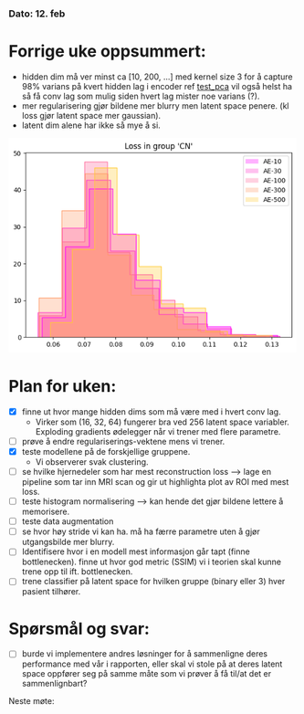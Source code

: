 ### Dato: 12. feb

# Forrige uke oppsummert:
- hidden dim må ver minst ca [10, 200, ...] med kernel size 3 for å capture 98% varians på kvert hidden lag i encoder ref [test_pca](../../test_pca.ipynb)
  vil også helst ha så få conv lag som mulig siden hvert lag mister noe varians (?).
- mer regularisering gjør bildene mer blurry men latent space penere. (kl loss gjør latent space mer gaussian).
- latent dim alene har ikke så mye å si.

![img](../../Plots/ae_latent_dim_comparison.png)

# Plan for uken:
- [X] finne ut hvor mange hidden dims som må være med i hvert conv lag.
  - Virker som (16, 32, 64) fungerer bra ved 256 latent space variabler. Exploding gradients ødelegger når vi trener med flere parametre.
- [ ] prøve å endre regulariserings-vektene mens vi trener.
- [X] teste modellene på de forskjellige gruppene.
  - Vi observerer svak clustering.
- [ ] se hvilke hjernedeler som har mest reconstruction loss --> lage en pipeline som tar inn MRI scan og gir ut highlighta plot av ROI med mest loss.
- [ ] teste histogram normalisering --> kan hende det gjør bildene lettere å memorisere.
- [ ] teste data augmentation
- [ ] se hvor høy stride vi kan ha. må ha færre parametre uten å gjør utgangsbilde mer blurry.
- [ ] Identifisere hvor i en modell mest informasjon går tapt (finne bottlenecken). finne ut hvor god metric (SSIM) vi i teorien skal kunne trene opp til ift. bottlenecken.
- [ ] trene classifier på latent space for hvilken gruppe (binary eller 3) hver pasient tilhører.

# Spørsmål og svar:
- [ ] burde vi implementere andres løsninger for å sammenligne deres performance med vår i rapporten, eller skal vi stole på at deres latent space oppfører seg på samme måte som vi prøver å få til/at det er sammenlignbart?

Neste møte: 